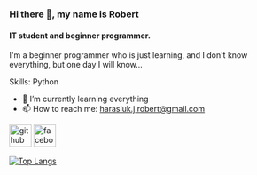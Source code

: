 ### Hi there 👋, my name is Robert
#### IT student and beginner programmer.
I'm a beginner programmer who is just learning, and I don't know everything, but one day I will know...

Skills: Python

- 🌱 I’m currently learning everything 
- 📫 How to reach me: harasiuk.j.robert@gmail.com 


[<img src='https://cdn.jsdelivr.net/npm/simple-icons@3.0.1/icons/github.svg' alt='github' height='40'>](https://github.com/harasiukrobert)  [<img src='https://cdn.jsdelivr.net/npm/simple-icons@3.0.1/icons/facebook.svg' alt='facebook' height='40'>](https://www.facebook.com/robert.harasiuk)  

[![Top Langs](https://github-readme-stats.vercel.app/api/top-langs/?username=harasiukrobert)](https://github.com/anuraghazra/github-readme-stats)

